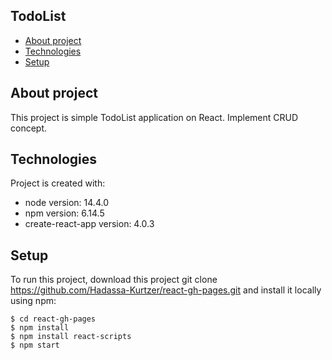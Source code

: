 ## TodoList
* [About project](#general-info)
* [Technologies](#technologies)
* [Setup](#setup)

## About project
This project is simple TodoList application on React.
Implement CRUD concept.
	
## Technologies
Project is created with:
* node version: 14.4.0
* npm  version: 6.14.5
* create-react-app version: 4.0.3
	
## Setup

To run this project, download this project git clone https://github.com/Hadassa-Kurtzer/react-gh-pages.git
and install it locally using npm:

```
$ cd react-gh-pages
$ npm install
$ npm install react-scripts
$ npm start
```
